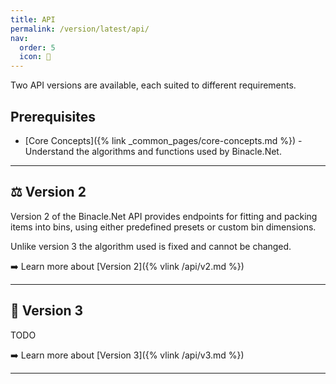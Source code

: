 ```yaml
---
title: API
permalink: /version/latest/api/
nav:
  order: 5
  icon: 📡
---
```


Two API versions are available, each suited to different requirements.

## Prerequisites

- [Core Concepts]({% link _common_pages/core-concepts.md %}) - Understand the algorithms and functions used by Binacle.Net.

---

## ⚖️ Version 2

Version 2 of the Binacle.Net API provides endpoints for fitting and packing items into bins, using either predefined presets or custom bin dimensions.

Unlike version 3 the algorithm used is fixed and cannot be changed.

➡️ Learn more about [Version 2]({% vlink /api/v2.md %})

---

## 🧪 Version 3 

TODO

➡️ Learn more about [Version 3]({% vlink /api/v3.md %})

---
